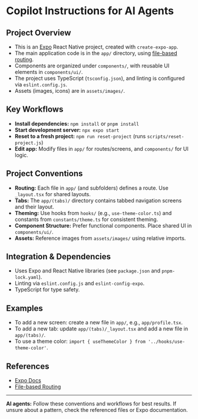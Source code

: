 # Copilot Instructions for AI Agents

## Project Overview
- This is an [Expo](https://expo.dev) React Native project, created with `create-expo-app`.
- The main application code is in the `app/` directory, using [file-based routing](https://docs.expo.dev/router/introduction).
- Components are organized under `components/`, with reusable UI elements in `components/ui/`.
- The project uses TypeScript (`tsconfig.json`), and linting is configured via `eslint.config.js`.
- Assets (images, icons) are in `assets/images/`.

## Key Workflows
- **Install dependencies:** `npm install` or `pnpm install`
- **Start development server:** `npx expo start`
- **Reset to a fresh project:** `npm run reset-project` (runs `scripts/reset-project.js`)
- **Edit app:** Modify files in `app/` for routes/screens, and `components/` for UI logic.

## Project Conventions
- **Routing:** Each file in `app/` (and subfolders) defines a route. Use `_layout.tsx` for shared layouts.
- **Tabs:** The `app/(tabs)/` directory contains tabbed navigation screens and their layout.
- **Theming:** Use hooks from `hooks/` (e.g., `use-theme-color.ts`) and constants from `constants/theme.ts` for consistent theming.
- **Component Structure:** Prefer functional components. Place shared UI in `components/ui/`.
- **Assets:** Reference images from `assets/images/` using relative imports.

## Integration & Dependencies
- Uses Expo and React Native libraries (see `package.json` and `pnpm-lock.yaml`).
- Linting via `eslint.config.js` and `eslint-config-expo`.
- TypeScript for type safety.

## Examples
- To add a new screen: create a new file in `app/`, e.g., `app/profile.tsx`.
- To add a new tab: update `app/(tabs)/_layout.tsx` and add a new file in `app/(tabs)/`.
- To use a theme color: `import { useThemeColor } from '../hooks/use-theme-color'`.

## References
- [Expo Docs](https://docs.expo.dev/)
- [File-based Routing](https://docs.expo.dev/router/introduction/)

---

**AI agents:** Follow these conventions and workflows for best results. If unsure about a pattern, check the referenced files or Expo documentation.